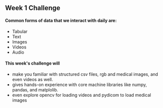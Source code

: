 ## Week 1 Challenge

#### Common forms of data that we interact with daily are:
- Tabular
- Text
- Images
- Videos
- Audio

#### This week's challenge will
- make you familiar with structured csv files, rgb and medical images, and even videos as well.
- gives hands-on experience with core machine libraries like numpy, pandas, and matplolib.
- even explore opencv for loading videos and pydicom to load medical images

